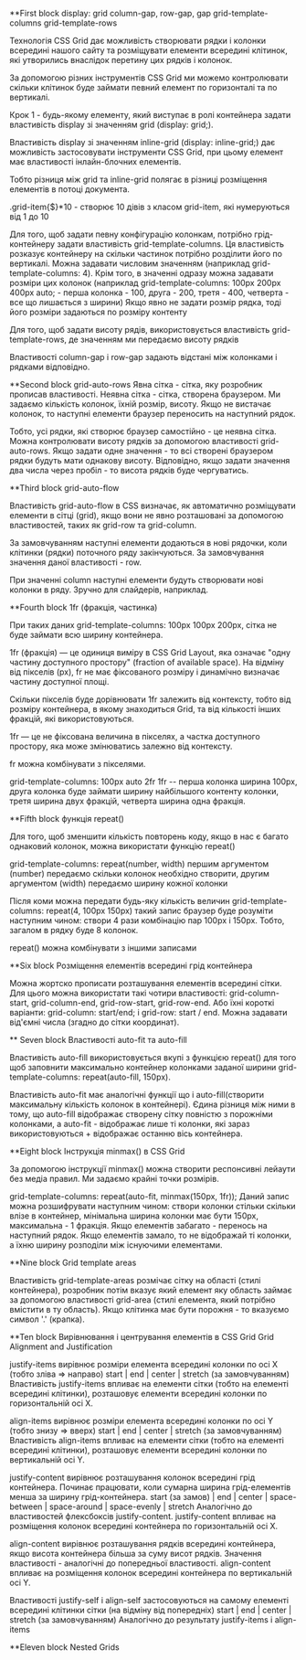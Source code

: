 \*\*First block
display: grid
column-gap, row-gap, gap
grid-template-columns
grid-template-rows

Технологія CSS Grid дає можливість створювати рядки і колонки всередині нашого сайту та розміщувати елементи всередині клітинок, які утворились внаслідок перетину цих рядків і колонок.

За допомогою різних інструментів CSS Grid ми можемо контролювати скільки клітинок буде займати певний елемент по горизонталі та по вертикалі.

Крок 1 - будь-якому елементу, який виступає в ролі контейнера задати властивість display зі значенням grid (display: grid;).

Властивість display зі значенням inline-grid (display: inline-grid;) дає можливість застосовувати інструменти CSS Grid, при цьому елемент має властивості інлайн-блочних елементів.

Тобто різниця між grid та inline-grid полягає в різниці розміщення елементів в потоці документа.

.grid-item{$}\*10 - створює 10 дівів з класом grid-item, які нумеруються від 1 до 10

Для того, щоб задати певну конфігурацію колонкам, потрібно грід-контейнеру задати властивість grid-template-columns. Ця властивість розказує контейнеру на скільки частинок потрібно розділити його по вертикалі. Можна задавати числовим значенням (наприклад grid-template-columns: 4). Крім того, в значенні одразу можна задавати розміри цих колонок (наприклад grid-template-columns: 100px 200px 400px auto; - перша колонка - 100, друга - 200, третя - 400, четверта - все що лишається з ширини)
Якщо явно не задати розмір рядка, тоді його розміри задаються по розміру контенту

Для того, щоб задати висоту рядів, використовується властивість grid-template-rows, де значенням ми передаємо висоту рядків

Властивості column-gap і row-gap задають відстані між колонками і рядками відповідно.

\*\*Second block
grid-auto-rows
Явна сітка - сітка, яку розробник прописав властивості. Неявна сітка - сітка, створена браузером. Ми задаємо кількість колонок, їхній розмір, висоту. Якщо не вистачає колонок, то наступні елементи браузер переносить на наступний рядок.

Тобто, усі рядки, які створює браузер самостійно - це неявна сітка. Можна контролювати висоту рядків за допомогою властивості grid-auto-rows. Якщо задати одне значення - то всі створені браузером рядки будуть мати однакову висоту. Відповідно, якщо задати значення два числа через пробіл - то висота рядків буде чергуватись.

\*\*Third block
grid-auto-flow

Властивість grid-auto-flow в CSS визначає, як автоматично розміщувати елементи в сітці (grid), якщо вони не явно розташовані за допомогою властивостей, таких як grid-row та grid-column.

За замовчуванням наступні елементи додаються в нові рядочки, коли клітинки (рядки) поточного ряду закінчуються. За замовчування значення даної властивості - row.

При значенні column наступні елементи будуть створювати нові колонки в ряду. Зручно для слайдерів, наприклад.

\*\*Fourth block
1fr (фракція, частинка)

При таких даних grid-template-columns: 100px 100px 200px, сітка не буде займати всю ширину контейнера.

1fr (фракція) — це одиниця виміру в CSS Grid Layout, яка означає "одну частину доступного простору" (fraction of available space). На відміну від пікселів (px), fr не має фіксованого розміру і динамічно визначає частину доступної площі.

Скільки пікселів буде дорівнювати 1fr залежить від контексту, тобто від розміру контейнера, в якому знаходиться Grid, та від кількості інших фракцій, які використовуються.

1fr — це не фіксована величина в пікселях, а частка доступного простору, яка може змінюватись залежно від контексту.

fr можна комбінувати з пікселями.

grid-template-columns: 100px auto 2fr 1fr -- перша колонка ширина 100рх, друга колонка буде займати ширину найбільшого контенту колонки, третя ширина двух фракцій, четверта ширина одна фракція.

\*\*Fifth block
функція repeat()

Для того, щоб зменшити кількість повторень коду, якщо в нас є багато однаковий колонок, можна використати функцію repeat()

grid-template-columns: repeat(number, width)
першим аргументом (number) передаємо скільки колонок необхідно створити, другим аргументом (width) передаємо ширину кожної колонки

Після коми можна передати будь-яку кількість величин
grid-template-columns: repeat(4, 100рх 150рх)
такий запис браузер буде розуміти наступним чином: створи 4 рази комбінацію пар 100рх і 150рх. Тобто, загалом в рядку буде 8 колонок.

repeat() можна комбінувати з іншими записами

\*\*Six block
Розміщення елементів всередині грід контейнера

Можна жортско прописати розташування елементів всередині сітки. Для цього можна використати такі чотири властивості: grid-column-start, grid-column-end, grid-row-start, grid-row-end.
Або їхні короткі варіанти: grid-column: start/end; i grid-row: start / end. Можна задавати від'ємні числа (згадно до сітки координат).

\*\* Seven block
Властивості auto-fit та auto-fill

Властивість auto-fill використовується вкупі з функцією repeat() для того щоб заповнити максимально контейнер колонками заданої ширини grid-template-columns: repeat(auto-fill, 150px).

Властивість auto-fit має аналогічні функції що і auto-fill(створити максимальну кількість колонок в контейнері). Єдина різниця між ними в тому, що auto-fill відображає створену сітку повністю з порожніми колонками, а auto-fit - відображає лише ті колонки, які зараз використовуються + відображає останню вісь контейнера.

\*\*Eight block
Інструкція minmax() в CSS Grid

За допомогою інструкції minmax() можна створити респонсивні лейаути без медіа правил. Ми задаємо крайні точки розмірів.

grid-template-columns: repeat(auto-fit, minmax(150px, 1fr));
Даний запис можна розшифрувати наступним чином: створи колонки стільки скільки влізе в контейнер, мінімальна ширина колонки має бути 150рх, максимальна - 1 фракція. Якщо елементів забагато - перенось на наступний рядок. Якщо елементів замало, то не відображай ті колонки, а їхню ширину розподіли між існуючими елементами.

\*\*Nine block
Grid template areas

Властивість grid-template-areas розмічає сітку на області (стилі контейнера), розробник потім вказує який елемент яку область займає за допомогою властивості grid-area (стилі елемента, який потрібно вмістити в ту область). Якщо клітинка має бути порожня - то вказуємо символ '.' (крапка).

\*\*Ten block
Вирівнювання і центрування елементів в CSS Grid
Grid Alignment and Justification

justify-items вирівнює розміри елемента всередині колонки по осі Х (тобто зліва => направо)
start | end | center | stretch (за замовчуванням)
Властивість justify-items впливає на елементи сітки (тобто на елементі всередині клітинки), розташовує елементи всередині колонки по горизонтальній осі Х.

align-items вирівнює розміри елемента всередині колонки по осі Y (тобто знизу => вверх)
start | end | center | stretch (за замовчуванням)
Властивість align-items впливає на елементи сітки (тобто на елементі всередині клітинки), розташовує елементи всередині колонки по вертикальній осі Y.

justify-content вирівнює розташування колонок всередині грід контейнера. Починає працювати, коли сумарна ширина грід-елементів менша за ширину грід-контейнера.
start (за замов) | end | center | space-between | space-around | space-evenly | stretch
Аналогічно до властивостей флексбоксів justify-content.
justify-content впливає на розміщення колонок всередині контейнера по горизонтальній осі Х.

align-content вирівнює розташування рядків всередині контейнера, якщо висота контейнера більша за суму висот рядків.
Значення властивості - аналогічні до попередньої властивості.
align-content впливає на розміщення колонок всередині контейнера по вертикальній осі Y.

Властивості justify-self і align-self застосовуються на самому елементі всередині клітинки сітки (на відміну від попередніх)
start | end | center | stretch (за замовчуванням)
Аналогічно до результату justify-items і align-items

\*\*Eleven block
Nested Grids
